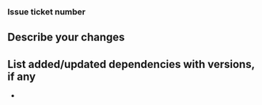 ### Issue ticket number
<!-- Example: "resolves #8" -->


## Describe your changes
<!-- Be descriptive if possible :) -->


## List added/updated dependencies with versions, if any
- 
